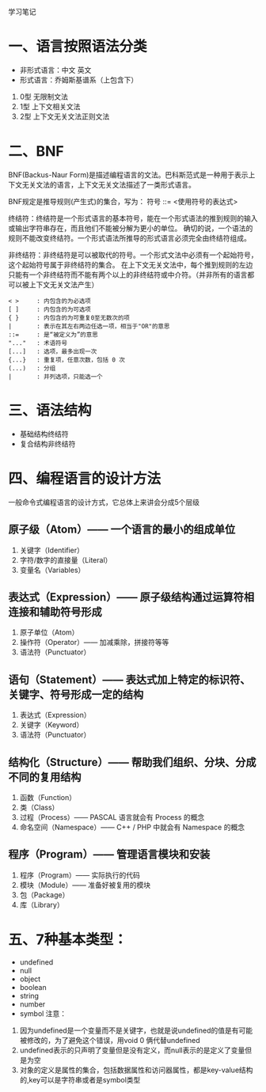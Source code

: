 学习笔记

# 一、语言按照语法分类    
- 非形式语言：中文 英文  
- 形式语言：乔姆斯基谱系（上包含下）  
1. 0型 无限制文法 
2. 1型 上下文相关文法 
3. 2型 上下文无关文法正则文法 

# 二、BNF 
BNF(Backus-Naur Form)是描述编程语言的文法。巴科斯范式是一种用于表示上下文无关文法的语言，上下文无关文法描述了一类形式语言。 

BNF规定是推导规则(产生式)的集合，写为： 
符号 ::= <使用符号的表达式> 

终结符：终结符是一个形式语言的基本符号，能在一个形式语法的推到规则的输入或输出字符串存在，而且他们不能被分解为更小的单位。 
确切的说，一个语法的规则不能改变终结符。一个形式语法所推导的形式语言必须完全由终结符组成。 

非终结符：非终结符是可以被取代的符号。一个形式文法中必须有一个起始符号，这个起始符号属于非终结符的集合。 
在上下文无关文法中，每个推到规则的左边只能有一个非终结符而不能有两个以上的非终结符或中介符。（并非所有的语言都可以被上下文无关文法产生）
```
< >     : 内包含的为必选项 
[ ]     : 内包含的为可选项 
{ }     : 内包含的为可重复0至无数次的项 
|       : 表示在其左右两边任选一项，相当于"OR"的意思 
::=     : 是“被定义为”的意思 
"..."   : 术语符号 
[...]   : 选项，最多出现一次 
{...}   : 重复项，任意次数，包括 0 次 
(...)   : 分组 
|       : 并列选项，只能选一个 
```

# 三、语法结构
- 基础结构终结符  
- 复合结构非终结符 

# 四、编程语言的设计方法
一般命令式编程语言的设计方式，它总体上来讲会分成5个层级
## 原子级（Atom）—— 一个语言的最小的组成单位
1. 关键字（Identifier） 
2. 字符/数字的直接量（Literal） 
3. 变量名（Variables） 

## 表达式（Expression）—— 原子级结构通过运算符相连接和辅助符号形成
1. 原子单位（Atom）  
2. 操作符（Operator）—— 加减乘除，拼接符等等 
3. 语法符（Punctuator） 

## 语句（Statement）—— 表达式加上特定的标识符、关键字、符号形成一定的结构
1. 表达式（Expression） 
2. 关键字（Keyword） 
3. 语法符（Punctuator） 

## 结构化（Structure）—— 帮助我们组织、分块、分成不同的复用结构
1. 函数（Function）  
2. 类（Class） 
3. 过程（Process）—— PASCAL 语言就会有 Process 的概念 
4. 命名空间（Namespace）—— C++ / PHP 中就会有 Namespace 的概念 

## 程序（Program）—— 管理语言模块和安装
1. 程序（Program）—— 实际执行的代码 
2. 模块（Module）—— 准备好被复用的模块 
3. 包（Package） 
4. 库（Library） 

# 五、7种基本类型：
- undefined 
- null 
- object 
- boolean 
- string 
- number 
- symbol 
注意： 
1. 因为undefined是一个变量而不是关键字，也就是说undefined的值是有可能被修改的，为了避免这个错误，用void 0 俩代替undefined 
2. undefined表示的只声明了变量但是没有定义，而null表示的是定义了变量但是为空 
3. 对象的定义是属性的集合，包括数据属性和访问器属性，都是key-value结构的,key可以是字符串或者是symbol类型 
